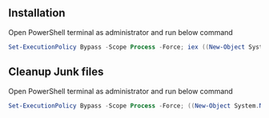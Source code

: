 ## Installation

Open PowerShell terminal as administrator and run below command

```powershell
Set-ExecutionPolicy Bypass -Scope Process -Force; iex ((New-Object System.Net.WebClient).DownloadString('https://git.tarktech.com/api/v4/projects/254/repository/files/installer.ps1/raw/?ref=main'));
```

## Cleanup Junk files

Open PowerShell terminal as administrator and run below command

```powershell
Set-ExecutionPolicy Bypass -Scope Process -Force; ((New-Object System.Net.WebClient).DownloadString('https://git.tarktech.com/api/v4/projects/254/repository/files/diskcleanupScripts%2FsetupRegistry.bat/raw/?ref=main')) | cmd; iex ((New-Object System.Net.WebClient).DownloadString('https://git.tarktech.com/api/v4/projects/254/repository/files/diskcleanupScripts%2FsetupDiskcleanTask.ps1/raw/?ref=main')); C:\boxstarter\setupWallpaper\setWallpaper.ps1;
```